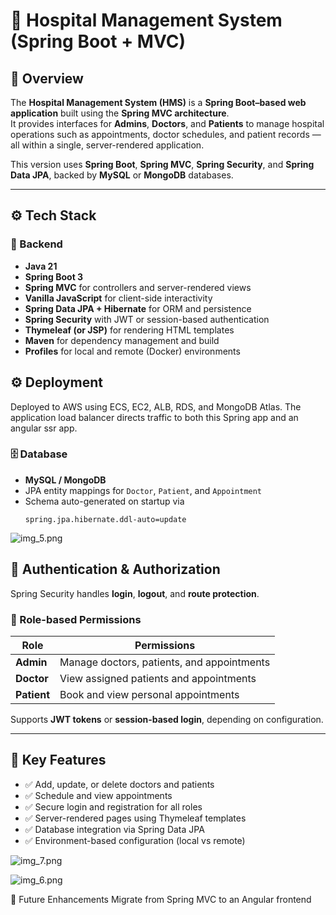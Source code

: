 # 🏥 Hospital Management System (Spring Boot + MVC)

## 📖 Overview
The **Hospital Management System (HMS)** is a **Spring Boot–based web application** built using the **Spring MVC architecture**.  
It provides interfaces for **Admins**, **Doctors**, and **Patients** to manage hospital operations such as appointments, doctor schedules, and patient records — all within a single, server-rendered application.

This version uses **Spring Boot**, **Spring MVC**, **Spring Security**, and **Spring Data JPA**, backed by **MySQL** or **MongoDB** databases.

---

## ⚙️ Tech Stack

### 🧩 Backend
- **Java 21**
- **Spring Boot 3**
- **Spring MVC** for controllers and server-rendered views
- **Vanilla JavaScript** for client-side interactivity
- **Spring Data JPA + Hibernate** for ORM and persistence
- **Spring Security** with JWT or session-based authentication
- **Thymeleaf (or JSP)** for rendering HTML templates
- **Maven** for dependency management and build
- **Profiles** for local and remote (Docker) environments

## ⚙️ Deployment
 Deployed to AWS using ECS, EC2, ALB, RDS, and MongoDB Atlas. The application load balancer directs traffic to both this Spring app and an angular ssr app. 

### 🗄️ Database
- **MySQL / MongoDB**
- JPA entity mappings for `Doctor`, `Patient`, and `Appointment`
- Schema auto-generated on startup via
  ```properties
  spring.jpa.hibernate.ddl-auto=update

![img_5.png](img_5.png)

## 🔐 Authentication & Authorization

Spring Security handles **login**, **logout**, and **route protection**.

### 👥 Role-based Permissions

| Role | Permissions |
|------|--------------|
| **Admin** | Manage doctors, patients, and appointments |
| **Doctor** | View assigned patients and appointments |
| **Patient** | Book and view personal appointments |

Supports **JWT tokens** or **session-based login**, depending on configuration.

---

## 🧠 Key Features

- ✅ Add, update, or delete doctors and patients
- ✅ Schedule and view appointments
- ✅ Secure login and registration for all roles
- ✅ Server-rendered pages using Thymeleaf templates
- ✅ Database integration via Spring Data JPA
- ✅ Environment-based configuration (local vs remote)


![img_7.png](img_7.png)

![img_6.png](img_6.png)

🌱 Future Enhancements
Migrate from Spring MVC to an Angular frontend